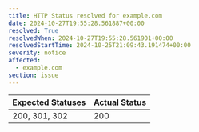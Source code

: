 ```yaml
---
title: HTTP Status resolved for example.com
date: 2024-10-27T19:55:28.561887+00:00
resolved: True
resolvedWhen: 2024-10-27T19:55:28.561901+00:00
resolvedStartTime: 2024-10-25T21:09:43.191474+00:00
severity: notice
affected:
  - example.com
section: issue
---
```


| Expected Statuses | Actual Status  |
|-------------------|----------------|
| 200, 301, 302 | 200 |
